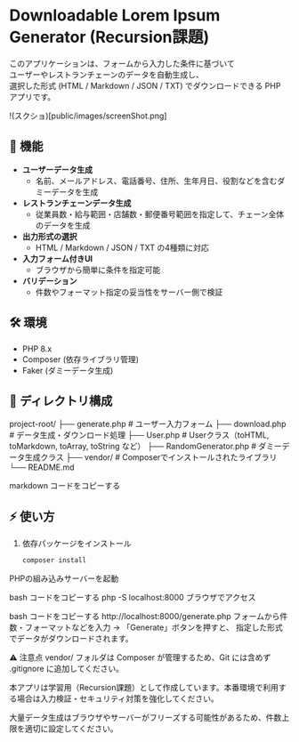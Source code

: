 # Downloadable Lorem Ipsum Generator (Recursion課題)

このアプリケーションは、フォームから入力した条件に基づいて  
ユーザーやレストランチェーンのデータを自動生成し、  
選択した形式 (HTML / Markdown / JSON / TXT) でダウンロードできる PHP アプリです。

!(スクショ)[public/images/screenShot.png]

## 🚀 機能

- **ユーザーデータ生成**
  - 名前、メールアドレス、電話番号、住所、生年月日、役割などを含むダミーデータを生成
- **レストランチェーンデータ生成**
  - 従業員数・給与範囲・店舗数・郵便番号範囲を指定して、チェーン全体のデータを生成
- **出力形式の選択**
  - HTML / Markdown / JSON / TXT の4種類に対応
- **入力フォーム付きUI**
  - ブラウザから簡単に条件を指定可能
- **バリデーション**
  - 件数やフォーマット指定の妥当性をサーバー側で検証

## 🛠️ 環境

- PHP 8.x
- Composer (依存ライブラリ管理)
- Faker (ダミーデータ生成)

## 📂 ディレクトリ構成

project-root/
├── generate.php # ユーザー入力フォーム
├── download.php # データ生成・ダウンロード処理
├── User.php # Userクラス（toHTML, toMarkdown, toArray, toString など）
├── RandomGenerator.php # ダミーデータ生成クラス
├── vendor/ # Composerでインストールされたライブラリ
└── README.md

markdown
コードをコピーする

## ⚡ 使い方

1. 依存パッケージをインストール

   ```bash
   composer install
PHPの組み込みサーバーを起動

bash
コードをコピーする
php -S localhost:8000
ブラウザでアクセス

bash
コードをコピーする
http://localhost:8000/generate.php
フォームから件数・フォーマットなどを入力 → 「Generate」ボタンを押すと、
指定した形式でデータがダウンロードされます。

⚠️ 注意点
vendor/ フォルダは Composer が管理するため、Git には含めず .gitignore に追加してください。

本アプリは学習用（Recursion課題）として作成しています。本番環境で利用する場合は入力検証・セキュリティ対策を強化してください。

大量データ生成はブラウザやサーバーがフリーズする可能性があるため、件数上限を適切に設定してください。
